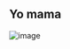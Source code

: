 ## Yo mama

![image](https://github.com/user-attachments/assets/b361aef3-945f-446b-b65e-9d66b93359a1)
